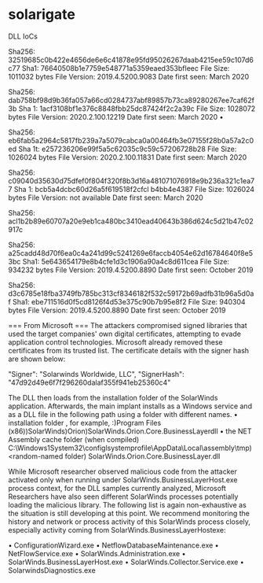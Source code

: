 # solarigate

DLL IoCs

Sha256: 32519685c0b422e4656de6e6c41878e95fd95026267daab4215ee59c107d6c77 
Sha1: 76640508b1e7759e548771a5359eaed353bfleec 
File Size: 1011032 bytes 
File Version: 2019.4.5200.9083 
Date first seen: March 2020 

Sha256: dab758bf98d9b36fa057a66cd0284737abf89857b73ca89280267ee7caf62f3b 
Sha 1: 1acf3108bf1e376c8848fbb25dc87424f2c2a39c 
File Size: 1028072 bytes
 File Version: 2020.2.100.12219 
Date first seen: March 2020 • 

Sha256: eb6fab5a2964c5817fb239a7a5079cabca0a00464fb3e07155f28b0a57a2c0ed 
Sha 1t: e257236206e99f5a5c62035c9c59c57206728b28 
File Size: 1026024 bytes 
File Version: 2020.2.100.11831 
Date first seen: March 2020 

Sha256: c09040d35630d75dfef0f804f320f8b3d16a481071076918e9b236a321c1ea77 
Sha 1: bcb5a4dcbc60d26a5f619518f2cfcl b4bb4e4387 
File Size: 1026024 bytes
File Version: not available 
Date first seen: March 2020 

Sha256: acl1b2b89e60707a20e9eb1ca480bc3410ead40643b386d624c5d21b47c02917c 

Sha256: a25cadd48d70f6ea0c4a241d99c5241269e6faccb4054e62d16784640f8e53bc 
Sha1: 5e643654179e8b4cfe1d3c1906a90a4c8d611cea 
File Size: 934232 bytes 
File Version: 2019.4.5200.8890 
Date first seen: October 2019 
 
Sha256: d3c6785e18fba3749fb785bc313cf8346182f532c59172b69adfb31b96a5d0af 
Sha1: ebe711516d0f5cd8126f4d53e375c90b7b95e8f2 
File Size: 940304 bytes
File Version: 2019.4.5200.8890 
Date first seen: October 2019 

=== From Microsoft ===
The attackers compromised signed libraries that used the target companies' own digital certificates, attempting to evade application control technologies. Microsoft already removed these certificates from its trusted list. The certificate details with the signer hash are shown below: 
 
"Signer": "Solarwinds Worldwide, LLC", 
"SignerHash": "47d92d49e6f7f296260dalaf355f941eb25360c4"
 
The DLL then loads from the installation folder of the SolarWinds application. Afterwards, the main implant installs as a Windows service and as a DLL file in the following path using a folder with different names. 
• installation folder , for example, <drive letter>:)Program Files (x86))SolarWinds)Orion)SolarWinds.Orion.Core.BusinessLayerdll 
• the NET Assembly cache folder (when compiled) 
C:\Windows1System32\configlsystemprofile\AppData\Local\assembly\tmp)<random-named folder) SolarWinds.Orion.Core.BusinessLayer.dll 
 
While Microsoft researcher observed malicious code from the attacker activated only when running under SolarWinds.BusinessLayerHost.exe process context, for the DLL samples currently analyzed, Microsoft Researchers have also seen different SolarWinds processes potentially loading the malicious library. The following list is again non-exhaustive as the situation is still developing at this point. We recommend monitoring the history and network or process activity of this SolarWinds process closely, especially activity coming from 
SolarWinds.BusinessLayerHostexe: 
 
• ConfigurationWizard.exe 
• NetflowDatabaseMaintenance.exe 
• NetFlowService.exe 
• SolarWinds.Administration.exe 
• SolarWinds.BusinessLayerHost.exe 
• SolarWinds.Collector.Service.exe 
• SolarwindsDiagnostics.exe 
 
